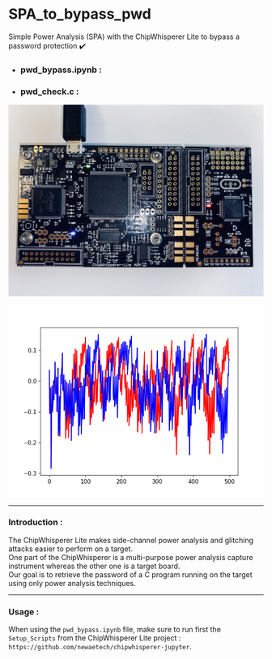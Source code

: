 # SPA_to_bypass_pwd

Simple Power Analysis (SPA) with the ChipWhisperer Lite to bypass a password protection ✔️

* ### pwd_bypass.ipynb :
* ### pwd_check.c :

![ChipWhisperer Lite](chipwhisperer.jpg)

![Power consumption of the verification of a right vs a wrong character](right_vs_wrong_character.png)

------------------------------------
### Introduction :

The ChipWhisperer Lite makes side-channel power analysis and glitching attacks easier to perform on a target.
<br/> One part of the ChipWhisperer is a multi-purpose power analysis capture instrument whereas the other one is a target board.
<br/> Our goal is to retrieve the password of a C program running on the target using only power analysis techniques.

------------------------------------
### Usage :

When using the `pwd_bypass.ipynb` file, make sure to run first the `Setup_Scripts` from the ChipWhisperer Lite project : `https://github.com/newaetech/chipwhisperer-jupyter`.
